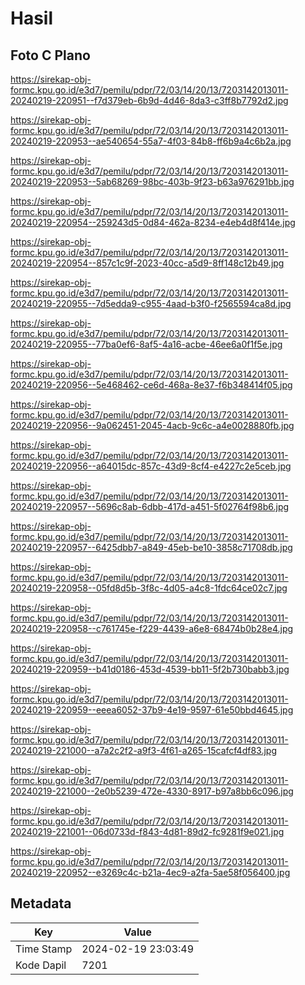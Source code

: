 # Hasil

## Foto C Plano

https://sirekap-obj-formc.kpu.go.id/e3d7/pemilu/pdpr/72/03/14/20/13/7203142013011-20240219-220951--f7d379eb-6b9d-4d46-8da3-c3ff8b7792d2.jpg

https://sirekap-obj-formc.kpu.go.id/e3d7/pemilu/pdpr/72/03/14/20/13/7203142013011-20240219-220953--ae540654-55a7-4f03-84b8-ff6b9a4c6b2a.jpg

https://sirekap-obj-formc.kpu.go.id/e3d7/pemilu/pdpr/72/03/14/20/13/7203142013011-20240219-220953--5ab68269-98bc-403b-9f23-b63a976291bb.jpg

https://sirekap-obj-formc.kpu.go.id/e3d7/pemilu/pdpr/72/03/14/20/13/7203142013011-20240219-220954--259243d5-0d84-462a-8234-e4eb4d8f414e.jpg

https://sirekap-obj-formc.kpu.go.id/e3d7/pemilu/pdpr/72/03/14/20/13/7203142013011-20240219-220954--857c1c9f-2023-40cc-a5d9-8ff148c12b49.jpg

https://sirekap-obj-formc.kpu.go.id/e3d7/pemilu/pdpr/72/03/14/20/13/7203142013011-20240219-220955--7d5edda9-c955-4aad-b3f0-f2565594ca8d.jpg

https://sirekap-obj-formc.kpu.go.id/e3d7/pemilu/pdpr/72/03/14/20/13/7203142013011-20240219-220955--77ba0ef6-8af5-4a16-acbe-46ee6a0f1f5e.jpg

https://sirekap-obj-formc.kpu.go.id/e3d7/pemilu/pdpr/72/03/14/20/13/7203142013011-20240219-220956--5e468462-ce6d-468a-8e37-f6b348414f05.jpg

https://sirekap-obj-formc.kpu.go.id/e3d7/pemilu/pdpr/72/03/14/20/13/7203142013011-20240219-220956--9a062451-2045-4acb-9c6c-a4e0028880fb.jpg

https://sirekap-obj-formc.kpu.go.id/e3d7/pemilu/pdpr/72/03/14/20/13/7203142013011-20240219-220956--a64015dc-857c-43d9-8cf4-e4227c2e5ceb.jpg

https://sirekap-obj-formc.kpu.go.id/e3d7/pemilu/pdpr/72/03/14/20/13/7203142013011-20240219-220957--5696c8ab-6dbb-417d-a451-5f02764f98b6.jpg

https://sirekap-obj-formc.kpu.go.id/e3d7/pemilu/pdpr/72/03/14/20/13/7203142013011-20240219-220957--6425dbb7-a849-45eb-be10-3858c71708db.jpg

https://sirekap-obj-formc.kpu.go.id/e3d7/pemilu/pdpr/72/03/14/20/13/7203142013011-20240219-220958--05fd8d5b-3f8c-4d05-a4c8-1fdc64ce02c7.jpg

https://sirekap-obj-formc.kpu.go.id/e3d7/pemilu/pdpr/72/03/14/20/13/7203142013011-20240219-220958--c761745e-f229-4439-a6e8-68474b0b28e4.jpg

https://sirekap-obj-formc.kpu.go.id/e3d7/pemilu/pdpr/72/03/14/20/13/7203142013011-20240219-220959--b41d0186-453d-4539-bb11-5f2b730babb3.jpg

https://sirekap-obj-formc.kpu.go.id/e3d7/pemilu/pdpr/72/03/14/20/13/7203142013011-20240219-220959--eeea6052-37b9-4e19-9597-61e50bbd4645.jpg

https://sirekap-obj-formc.kpu.go.id/e3d7/pemilu/pdpr/72/03/14/20/13/7203142013011-20240219-221000--a7a2c2f2-a9f3-4f61-a265-15cafcf4df83.jpg

https://sirekap-obj-formc.kpu.go.id/e3d7/pemilu/pdpr/72/03/14/20/13/7203142013011-20240219-221000--2e0b5239-472e-4330-8917-b97a8bb6c096.jpg

https://sirekap-obj-formc.kpu.go.id/e3d7/pemilu/pdpr/72/03/14/20/13/7203142013011-20240219-221001--06d0733d-f843-4d81-89d2-fc9281f9e021.jpg

https://sirekap-obj-formc.kpu.go.id/e3d7/pemilu/pdpr/72/03/14/20/13/7203142013011-20240219-220952--e3269c4c-b21a-4ec9-a2fa-5ae58f056400.jpg


## Metadata

| Key        | Value               |
| ---------- | ------------------- |
| Time Stamp | 2024-02-19 23:03:49 |
| Kode Dapil | 7201                |



